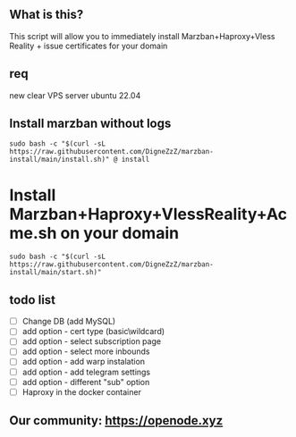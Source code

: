 ## What is this?
This script will allow you to immediately install Marzban+Haproxy+Vless Reality + issue certificates for your domain

## req
new clear VPS server ubuntu 22.04  

## Install marzban without logs
```
sudo bash -c "$(curl -sL https://raw.githubusercontent.com/DigneZzZ/marzban-install/main/install.sh)" @ install
```
# Install Marzban+Haproxy+VlessReality+Acme.sh on your domain
```
sudo bash -c "$(curl -sL https://raw.githubusercontent.com/DigneZzZ/marzban-install/main/start.sh)" 
```

## todo list
- [ ] Change DB (add MySQL)
- [ ] add option - cert type (basic\wildcard)
- [ ] add option - select subscription page
- [ ] add option - select more inbounds
- [ ] add option - add warp instalation
- [ ] add option - add telegram settings
- [ ] add option - different "sub" option
- [ ] Haproxy in the docker container
## Our community: https://openode.xyz
